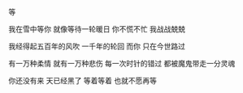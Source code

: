 等

我在雪中等你
就像等待一轮暖日
你不慌不忙
我战战兢兢

我经得起五百年的风吹
一千年的轮回
而你
只在今世路过

有一万种柔情
就有一万种悲伤
每一次时针的错过
都被魔鬼带走一分灵魂

你还没有来
天已经黑了
等着等着
也就不愿再等
